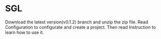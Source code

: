 # SGL
Download the latest version(v0.1.2) branch and unzip the zip file. Read Configuration to configurate and create a project. Then read Instruction to learn how to use it.
